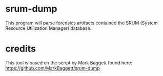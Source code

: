 # srum-dump

This program will parse forensics artifacts contained the SRUM (System Resource Utilization Manager) database.


# credits

This tool is based on the script by Mark Baggett found here:
https://github.com/MarkBaggett/srum-dump
